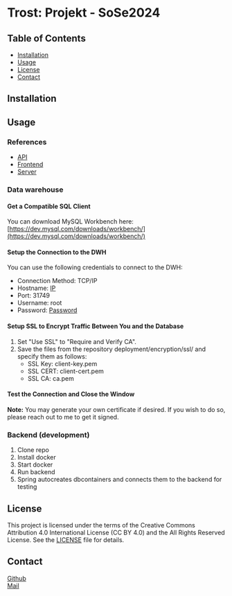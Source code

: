 # Trost: Projekt - SoSe2024

## Table of Contents

- [Installation](#installation)
- [Usage](#usage)
- [License](#license)
- [Contact](#contact)

## Installation

## Usage

### References

- [API](https://docs.google.com/spreadsheets/d/1itYdtVbfjQgLpScrXZugvm9qUZenOuqP/edit?usp=sharing&ouid=112245649497495850593&rtpof=true&sd=true)
- [Frontend](https://university-projekt.vercel.app/](https://knaeckebrothero.github.io/University-Projekt-SoSe24/))
- [Server](109.91.181.97)

### Data warehouse

#### Get a Compatible SQL Client
You can download MySQL Workbench here:<br>
[https://dev.mysql.com/downloads/workbench/](https://dev.mysql.com/downloads/workbench/)

#### Setup the Connection to the DWH
You can use the following credentials to connect to the DWH:
- Connection Method: TCP/IP
- Hostname: [IP](109.91.181.97)
- Port: 31749
- Username: root
- Password: [Password](4fAXg!jq@2&8B986hAU@J#T)

#### Setup SSL to Encrypt Traffic Between You and the Database
1. Set "Use SSL" to "Require and Verify CA".
2. Save the files from the repository deployment/encryption/ssl/ and specify them as follows:
    - SSL Key: client-key.pem
    - SSL CERT: client-cert.pem
    - SSL CA: ca.pem

#### Test the Connection and Close the Window
**Note:** You may generate your own certificate if desired. If you wish to do so, please reach out to me to get it signed.

### Backend (development)
1. Clone repo
2. Install docker
3. Start docker
4. Run backend
5. Spring autocreates dbcontainers and connects them to the backend for testing

## License

This project is licensed under the terms of the Creative Commons Attribution 4.0 International License (CC BY 4.0) and the All Rights Reserved License. See the [LICENSE](LICENSE.txt) file for details.

## Contact
[Github](https://github.com/Knaeckebrothero) <br>
[Mail](mailto:OverlyGenericAddress@pm.me) <br>
